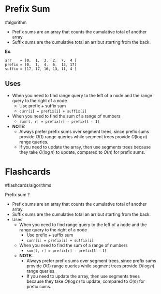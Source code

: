 # Prefix Sum
#algorithm 

- Prefix sums are an array that counts the cumulative total of another array.
- Suffix sums are the cumulative total an arr but starting from the back.

**Ex.**
```
arr    = [0,  1,  3,  2,  7,  4 ]
prefix = [0,  1,  4,  6,  13, 17]
suffix = [17, 17, 16, 13, 11, 4 ]
```

## Uses
- When you need to find range query to the left of a node and the range query to the right of a node
	- Use prefix + suffix sum
	- `curr[i] = prefix[i] + suffix[i]`
- When you need to find the sum of a range of numbers
	- `sum[l, r] = prefix[r] - prefix[l - 1]`
- **NOTE:**
	- Always prefer prefix sums over segment trees, since prefix sums provide $O(1)$ range queries while segment trees provide $O(\log n)$ range queries.
	- If you need to update the array, then use segments trees because they take $O(\log n)$ to update, compared to $O(n)$ for prefix sums.


# Flashcards
#flashcards/algorithms 

Prefix sum
?
- Prefix sums are an array that counts the cumulative total of another array.
- Suffix sums are the cumulative total an arr but starting from the back.
- Uses
	- When you need to find range query to the left of a node and the range query to the right of a node
		- Use prefix + suffix sum
		- `curr[i] = prefix[i] + suffix[i]`
	- When you need to find the sum of a range of numbers
		- `sum[l, r] = prefix[r] - prefix[l - 1]`
	- **NOTE:**
		- Always prefer prefix sums over segment trees, since prefix sums provide $O(1)$ range queries while segment trees provide $O(\log n)$ range queries.
		- If you need to update the array, then use segments trees because they take $O(\log n)$ to update, compared to $O(n)$ for prefix sums.
<!--SR:!2025-02-14,5,230-->